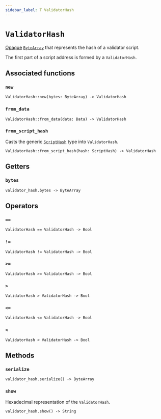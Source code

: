 ```yaml
---
sidebar_label: T ValidatorHash
---
```

# `ValidatorHash`

[Opaque](https://en.wikipedia.org/wiki/Opaque_data_type) [`ByteArray`](./bytearray.md) that represents the hash of a validator script.

The first part of a script address is formed by a `ValidatorHash`.

## Associated functions

### `new`

```helios
ValidatorHash::new(bytes: ByteArray) -> ValidatorHash
```

### `from_data`

```helios
ValidatorHash::from_data(data: Data) -> ValidatorHash
```

### `from_script_hash`

Casts the generic [`ScriptHash`](./scripthash.md) type into `ValidatorHash`.

```helios
ValidatorHash::from_script_hash(hash: ScriptHash) -> ValidatorHash
```

## Getters

### `bytes`

```helios
validator_hash.bytes -> ByteArray
```

## Operators

### `==`

```helios
ValidatorHash == ValidatorHash -> Bool
```

### `!=`

```helios
ValidatorHash != ValidatorHash -> Bool
```

### `>=`

```helios
ValidatorHash >= ValidatorHash -> Bool
```

### `>`

```helios
ValidatorHash > ValidatorHash -> Bool
```

### `<=`

```helios
ValidatorHash <= ValidatorHash -> Bool
```

### `<`

```helios
ValidatorHash < ValidatorHash -> Bool
```

## Methods

### `serialize`

```helios
validator_hash.serialize() -> ByteArray
```

### `show`

Hexadecimal representation of the `ValidatorHash`.

```helios
validator_hash.show() -> String
```
